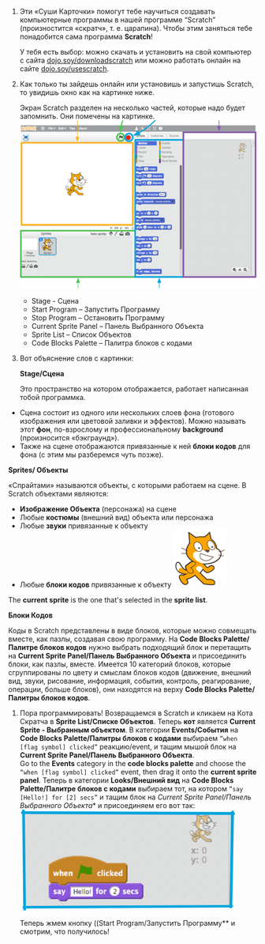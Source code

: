 1. Эти «Суши Карточки» помогут тебе научиться создавать компьютерные программы в нашей программе “Scratch” \(произностится «скратч», т. е. царапина\). Чтобы этим заняться тебе понадобится сама программа **Scratch**!

   У тебя есть выбор: можно скачать и установить на свой компьютер с сайта [dojo.soy/downloadscratch](dojo.soy/downloadscratch) или можно работать онлайн на сайте [dojo.soy/usescratch](dojo.soy/usescratch). 
   
1. Как только ты зайдешь онлайн или установишь и запустишь Scratch, то увидишь окно как на картинке ниже.

   Экран Scratch разделен на несколько частей, которые надо будет запомнить. Они помечены на картинке. ![](assets/setup1.png)

   * Stage - Сцена
   * Start Program – Запустить Программу
   * Stop Program – Остановить Программу
   * Current Sprite Panel – Панель Выбранного Объекта
   * Sprite List – Список Объектов
   * Code Blocks Palette – Палитра блоков с кодами

1. Вот объяснение слов с картинки:

   **Stage/Сцена**

   Это пространство на котором отображается, работает написанная тобой программка.
  * Сцена состоит из одного или нескольких слоев фона \(готового изображения или цветовой заливки и эффектов\). Можно называть этот **фон**, по-взрослому и профессиональному **background** \(произносится «бэкграунд»\). 
  * Также на сцене отображаются привязанные к ней **блоки кодов** для фона \(с этим мы разберемся чуть позже\).
   
   **Sprites/ Объекты**

   «Спрайтами» называются объекты, с которыми работаем на сцене. В Scratch объектами являются:
   
   * **Изображение Объекта** \(персонажа\) на сцене
   * Любые **костюмы** \(внешний вид\) объекта или персонажа
   * Любые **звуки** привязанные к объекту
   * Любые **блоки кодов** привязанные к объекту ![](assets/setup2.png)

   The **current sprite** is the one that's selected in the **sprite list**.

   **Блоки Кодов**

   Коды в Scratch представлены в виде блоков, которые можно совмещать вместе, как пазлы, создавая свою программу. На **Code Blocks Palette/ Палитре блоков кодов** нужно выбрать подходящий блок и перетащить на **Current Sprite Panel/Панель Выбранного Объекта** и присоединить блоки, как пазлы, вместе.
   Имеется 10 категорий блоков, которые сгруппированы по цвету и смыслам блоков кодов \(движение, внешний вид, звуки, рисование, информация, события, контроль, реагирование, операции, больше блоков\), они находятся на верху **Code Blocks Palette/Палитры блоков кодов**.

1. Пора программировать! Возвращаемся в Scratch и кликаем на Кота Скратча в **Sprite List/Списке Объектов**. Теперь **кот** является **Current Sprite - Выбранным объектом**.
   В категории **Events/События** на **Code Blocks Palette/Палитры блоков с кодами** выбираем `”when [flag symbol] clicked”` реакцию/event, и тащим мышой блок на **Current Sprite Panel/Панель Выбранного Объекта**.  
   Go to the **Events** category in the **code blocks palette** and choose the `“when [flag symbol] clicked”` event, then drag it onto the **current sprite panel**.
   Теперь в категории **Looks/Внешний вид** на **Code Blocks Palette/Палитре блоков с кодами** выбираем тот, на котором `”say [Hello!] for [2] secs”` и тащим блок на *Current Sprite Panel/Панель Выбранного Объекта** и присоединяем его вот так: ![](assets/setup3.png)

   Теперь жмем кнопку ((Start Program/Запустить Программу** и смотрим, что получилось!



